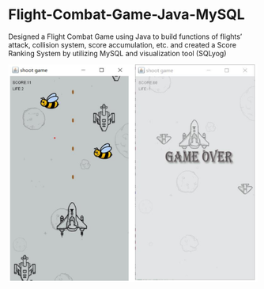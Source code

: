# Flight-Combat-Game-Java-MySQL
Designed a Flight Combat Game using Java to build functions of flights’ attack, collision system, score accumulation, etc. and created a Score Ranking System by utilizing MySQL and visualization tool (SQLyog)

<img title="Flight Game" alt="Alt text" src="demo.png">
